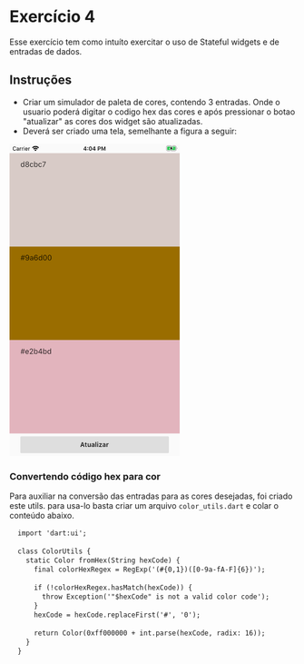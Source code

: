 # Exercício 4

Esse exercício tem como intuíto exercitar o uso de Stateful widgets e de entradas de dados.

## Instruções

- Criar um simulador de paleta de cores, contendo 3 entradas. Onde o usuario poderá digitar o codigo hex das cores e após pressionar o botao "atualizar" as cores dos widget são atualizadas.
- Deverá ser criado uma tela, semelhante a figura a seguir:
<img src="tela-exercicio.png"  width="300" height="550">

### Convertendo código hex para cor

Para auxiliar na conversão das entradas para as cores desejadas, foi criado este utils. para usa-lo basta criar um arquivo `color_utils.dart` e colar o conteúdo abaixo.

```
  import 'dart:ui';

  class ColorUtils {
    static Color fromHex(String hexCode) {
      final colorHexRegex = RegExp('(#{0,1})([0-9a-fA-F]{6})');

      if (!colorHexRegex.hasMatch(hexCode)) {
        throw Exception('"$hexCode" is not a valid color code');
      }
      hexCode = hexCode.replaceFirst('#', '0');

      return Color(0xff000000 + int.parse(hexCode, radix: 16));
    }
  }
```

